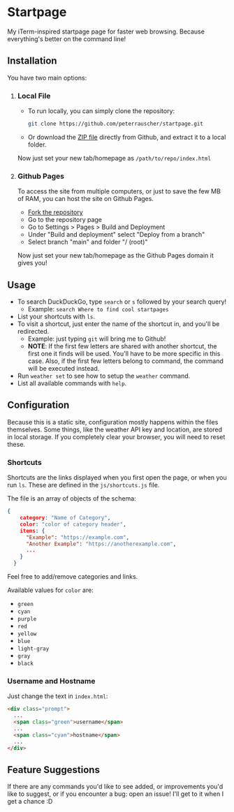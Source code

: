 # Startpage

My iTerm-inspired startpage page for faster web browsing. Because everything's better on the command line!

## Installation

You have two main options:

1. ### Local File

   - To run locally, you can simply clone the repository:

     ```bash
     git clone https://github.com/peterrauscher/startpage.git
     ```

   - Or download the [ZIP file](https://github.com/peterrauscher/startpage/archive/refs/heads/main.zip) directly from Github, and extract it to a local folder.

   Now just set your new tab/homepage as `/path/to/repo/index.html`

2. ### Github Pages

   To access the site from multiple computers, or just to save the few MB of RAM, you can host the site on Github Pages.

   - [Fork the repository](https://github.com/peterrauscher/startpage/fork)
   - Go to the repository page
   - Go to Settings > Pages > Build and Deployment
   - Under "Build and deployment" select "Deploy from a branch"
   - Select branch "main" and folder "/ (root)"

   Now just set your new tab/homepage as the Github Pages domain it gives you!

## Usage

- To search DuckDuckGo, type `search` or `s` followed by your search query!
  - Example: `search Where to find cool startpages`
- List your shortcuts with `ls`.
- To visit a shortcut, just enter the name of the shortcut in, and you'll be redirected.
  - Example: just typing `git` will bring me to Github!
  - **NOTE**: If the first few letters are shared with another shortcut, the first one it finds will be used. You'll have to be more specific in this case. Also, if the first few letters belong to command, the command will be executed instead.
- Run `weather set` to see how to setup the `weather` command.
- List all available commands with `help`.

## Configuration

Because this is a static site, configuration mostly happens within the files themselves. Some things, like the weather API key and location, are stored in local storage. If you completely clear your browser, you will need to reset these.

### Shortcuts

Shortcuts are the links displayed when you first open the page, or when you run `ls`. These are defined in the `js/shortcuts.js` file.

The file is an array of objects of the schema:

```json
{
    category: "Name of Category",
    color: "color of category header",
    items: {
      "Example": "https://example.com",
      "Another Example": "https://anotherexample.com",
      ...
    }
  }
```

Feel free to add/remove categories and links.

Available values for `color` are:

- `green`
- `cyan`
- `purple`
- `red`
- `yellow`
- `blue`
- `light-gray`
- `gray`
- `black`

### Username and Hostname

Just change the text in `index.html`:

```html
<div class="prompt">
  ...
  <span class="green">username</span>
  ...
  <span class="cyan">hostname</span>
  ...
</div>
```

## Feature Suggestions

If there are any commands you'd like to see added, or improvements you'd like to suggest, or if you encounter a bug: open an issue! I'll get to it when I get a chance :D
